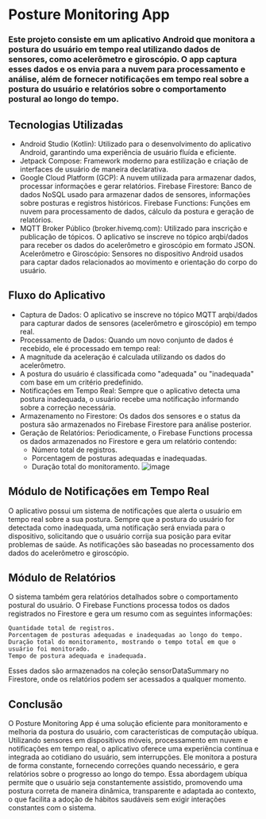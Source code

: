# Posture Monitoring App

### Este projeto consiste em um aplicativo Android que monitora a postura do usuário em tempo real utilizando dados de sensores, como acelerômetro e giroscópio. O app captura esses dados e os envia para a nuvem para processamento e análise, além de fornecer notificações em tempo real sobre a postura do usuário e relatórios sobre o comportamento postural ao longo do tempo.
## Tecnologias Utilizadas

-  Android Studio (Kotlin): Utilizado para o desenvolvimento do aplicativo Android, garantindo uma experiência de usuário fluída e eficiente.
- Jetpack Compose: Framework moderno para estilização e criação de interfaces de usuário de maneira declarativa.
- Google Cloud Platform (GCP): A nuvem utilizada para armazenar dados, processar informações e gerar relatórios.
        Firebase Firestore: Banco de dados NoSQL usado para armazenar dados de sensores, informações sobre posturas e registros históricos.
        Firebase Functions: Funções em nuvem para processamento de dados, cálculo da postura e geração de relatórios.
- MQTT Broker Público (broker.hivemq.com): Utilizado para inscrição e publicação de tópicos. O aplicativo se inscreve no tópico arqbi/dados para receber os dados do acelerômetro e giroscópio em formato JSON.
    Acelerômetro e Giroscópio: Sensores no dispositivo Android usados para captar dados relacionados ao movimento e orientação do corpo do usuário.

## Fluxo do Aplicativo

- Captura de Dados: O aplicativo se inscreve no tópico MQTT arqbi/dados para capturar dados de sensores (acelerômetro e giroscópio) em tempo real.
- Processamento de Dados: Quando um novo conjunto de dados é recebido, ele é processado em tempo real:
- A magnitude da aceleração é calculada utilizando os dados do acelerômetro.
-  A postura do usuário é classificada como "adequada" ou "inadequada" com base em um critério predefinido.
- Notificações em Tempo Real: Sempre que o aplicativo detecta uma postura inadequada, o usuário recebe uma notificação informando sobre a correção necessária.
- Armazenamento no Firestore: Os dados dos sensores e o status da postura são armazenados no Firebase Firestore para análise posterior.
- Geração de Relatórios: Periodicamente, o Firebase Functions processa os dados armazenados no Firestore e gera um relatório contendo:
     - Número total de registros.
     - Porcentagem de posturas adequadas e inadequadas.
     -  Duração total do monitoramento.
![image](https://github.com/user-attachments/assets/64c8e532-9259-4264-98ca-cb43662e7ad5)

## Módulo de Notificações em Tempo Real

O aplicativo possui um sistema de notificações que alerta o usuário em tempo real sobre a sua postura. Sempre que a postura do usuário for detectada como inadequada, uma notificação será enviada para o dispositivo, solicitando que o usuário corrija sua posição para evitar problemas de saúde. As notificações são baseadas no processamento dos dados do acelerômetro e giroscópio.

## Módulo de Relatórios

O sistema também gera relatórios detalhados sobre o comportamento postural do usuário. O Firebase Functions processa todos os dados registrados no Firestore e gera um resumo com as seguintes informações:

    Quantidade total de registros.
    Porcentagem de posturas adequadas e inadequadas ao longo do tempo.
    Duração total do monitoramento, mostrando o tempo total em que o usuário foi monitorado.
    Tempo de postura adequada e inadequada.

Esses dados são armazenados na coleção sensorDataSummary no Firestore, onde os relatórios podem ser acessados a qualquer momento.


## Conclusão

O Posture Monitoring App é uma solução eficiente para monitoramento e melhoria da postura do usuário, com características de computação ubíqua. Utilizando sensores em dispositivos móveis, processamento em nuvem e notificações em tempo real, o aplicativo oferece uma experiência contínua e integrada ao cotidiano do usuário, sem interrupções. Ele monitora a postura de forma constante, fornecendo correções quando necessário, e gera relatórios sobre o progresso ao longo do tempo. Essa abordagem ubíqua permite que o usuário seja constantemente assistido, promovendo uma postura correta de maneira dinâmica, transparente e adaptada ao contexto, o que facilita a adoção de hábitos saudáveis sem exigir interações constantes com o sistema.
